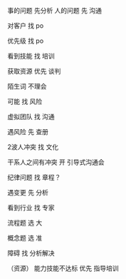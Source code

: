 
事的问题 先分析
人的问题 先 沟通

对客户 找 po

优先级 找 po

看到技能 找 培训

获取资源 优先 谈判

陌生词 不理会

可能  找  风险

虚拟团队  找 沟通

遇风险  先 查册

2波人冲突  找 文化

干系人之间有冲突 开 引导式沟通会

纪律问题 找 章程？

遇变更 先 分析

看到行业 找 专家



流程题 选 大

概念题 选 准

障碍 找 分析解决

（资源） 能力技能不达标 优先 指导培训   